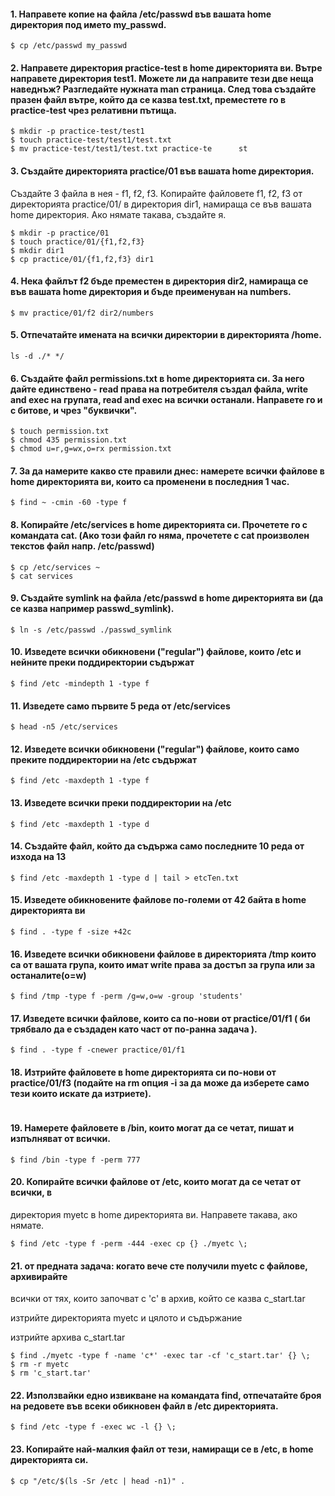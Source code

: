 #### 1. Направете копие на файла /etc/passwd във вашата home директория под името my_passwd.

```shell
$ cp /etc/passwd my_passwd
```
 
 #### 2. Направете директория practice-test в home директорията ви. Вътре направете директория test1. Можете ли да направите тези две неща наведнъж? Разгледайте нужната man страница. След това създайте празен файл вътре, който да се казва test.txt, преместете го в practice-test чрез релативни пътища.


```shell
$ mkdir -p practice-test/test1
$ touch practice-test/test1/test.txt
$ mv practice-test/test1/test.txt practice-te      st

```

#### 3. Създайте директорията practice/01 във вашата home директория.
Създайте 3 файла в нея - f1, f2, f3.
Копирайте файловете f1, f2, f3 от директорията practice/01/ в директория dir1, намираща се във вашата home директория. Ако нямате такава, създайте я.

```shell
$ mkdir -p practice/01
$ touch practice/01/{f1,f2,f3}
$ mkdir dir1
$ cp practice/01/{f1,f2,f3} dir1

```

#### 4. Нека файлът f2 бъде преместен в директория dir2, намираща се във вашата home директория и бъде преименуван на numbers.

```shell
$ mv practice/01/f2 dir2/numbers
```

#### 5. Отпечатайте имената на всички директории в директорията /home.
```shell
ls -d ./* */

```

#### 6. Създайте файл permissions.txt в home директорията си. За него дайте единствено - read права на потребителя създал файла, write and exec на групата, read and exec на всички останали. Направете го и с битове, и чрез "буквички".

```shell
$ touch permission.txt
$ chmod 435 permission.txt
$ chmod u=r,g=wx,o=rx permission.txt

```

#### 7. За да намерите какво сте правили днес: намерете всички файлове в home директорията ви, които са променени в последния 1 час.

```shell
$ find ~ -cmin -60 -type f

```

#### 8. Копирайте /etc/services в home директорията си. Прочетете го с командата cat. (Ако този файл го няма, прочетете с cat произволен текстов файл напр. /etc/passwd)

```shell
$ cp /etc/services ~
$ cat services
```

#### 9. Създайте symlink на файла /etc/passwd в home директорията ви (да се казва например passwd_symlink).

```shell
$ ln -s /etc/passwd ./passwd_symlink

```

#### 10. Изведете всички обикновени ("regular") файлове, които /etc и нейните преки поддиректории съдържат

```shell
$ find /etc -mindepth 1 -type f

```

#### 11. Изведете само първите 5 реда от /etc/services

```shell
$ head -n5 /etc/services

```

#### 12. Изведете всички обикновени ("regular") файлове, които само преките поддиректории на /etc съдържат

```shell
$ find /etc -maxdepth 1 -type f

```

#### 13. Изведете всички преки поддиректории на /etc
```shell
$ find /etc -maxdepth 1 -type d

```

#### 14. Създайте файл, който да съдържа само последните 10 реда от изхода на 13

```shell
$ find /etc -maxdepth 1 -type d | tail > etcTen.txt

```

#### 15. Изведете обикновените файлове по-големи от 42 байта в home директорията ви

```shell
$ find . -type f -size +42c

```

#### 16. Изведете всички обикновени файлове в директорията /tmp които са от вашата група, които имат write права за достъп за група или за останалите(o=w)
```shell
$ find /tmp -type f -perm /g=w,o=w -group 'students'

```

#### 17. Изведете всички файлове, които са по-нови от practice/01/f1 ( би трябвало да е създаден като част от по-ранна задача ).

```shell
$ find . -type f -cnewer practice/01/f1

```

#### 18. Изтрийте файловете в home директорията си по-нови от practice/01/f3 (подайте на rm опция -i за да може да изберете само тези които искате да изтриете).

```shell

```

#### 19. Намерете файловете в /bin, които могат да се четат, пишат и изпълняват от всички.

```shell
$ find /bin -type f -perm 777

```

#### 20. Копирайте всички файлове от /etc, които могат да се четат от всички, в
директория myetc в home директорията ви. Направете такава, ако нямате.

```shell
$ find /etc -type f -perm -444 -exec cp {} ./myetc \;

```

#### 21. от предната задача: когато вече сте получили myetc с файлове, архивирайте
всички от тях, които започват с 'c' в архив, който се казва c_start.tar

изтрийте директорията myetc и цялото и съдържание

изтрийте архива c_start.tar
```shell
$ find ./myetc -type f -name 'c*' -exec tar -cf 'c_start.tar' {} \;
$ rm -r myetc
$ rm 'c_start.tar'

```
#### 22. Използвайки едно извикване на командата find, отпечатайте броя на редовете във всеки обикновен файл в /etc директорията.
```shell
$ find /etc -type f -exec wc -l {} \;

```

#### 23. Копирайте най-малкия файл от тези, намиращи се в /etc, в home директорията си.

```shell
$ cp "/etc/$(ls -Sr /etc | head -n1)" .
```
